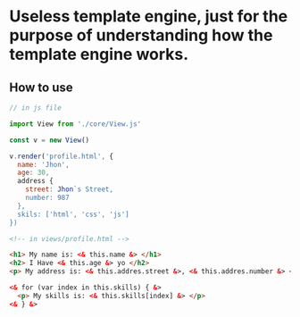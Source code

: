 # Useless template engine, just for the purpose of understanding how the template engine works.

## How to use

```js
// in js file

import View from './core/View.js'

const v = new View()

v.render('profile.html', {
  name: 'Jhon',
  age: 30,
  address {
    street: Jhon`s Street,
    number: 987
  },
  skils: ['html', 'css', 'js']
})
```

```html
<!-- in views/profile.html -->

<h1> My name is: <& this.name &> </h1>
<h2> I Have <& this.age &> yo </h2>
<p> My address is: <& this.addres.street &>, <& this.addres.number &> <p/>

<& for (var index in this.skills) { &>
  <p> My skills is: <& this.skills[index] &> </p>
<& } &>
```
